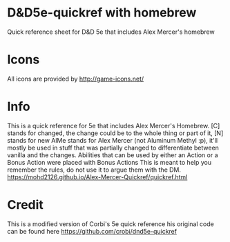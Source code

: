 D&D5e-quickref with homebrew
==============

Quick reference sheet for D&amp;D 5e that includes Alex Mercer's homebrew


Icons
==============

All icons are provided by http://game-icons.net/


Info
===

This is a quick reference for 5e that includes Alex Mercer's Homebrew.
[C] stands for changed, the change could be to the whole thing or part of it, [N] stands for new
AlMe stands for Alex Mercer (not Aluminum Methyl :p), it'll mostly be used in stuff that was partially changed to differentiate between vanilla and the changes.
Abilities that can be used by either an Action or a Bonus Action were placed with Bonus Actions
This is meant to help you remember the rules, do not use it to argue them with the DM. 
https://mohd2126.github.io/Alex-Mercer-Quickref/quickref.html 



Credit
===

This is a modified version of Corbi's 5e quick reference his original code can be found here https://github.com/crobi/dnd5e-quickref

